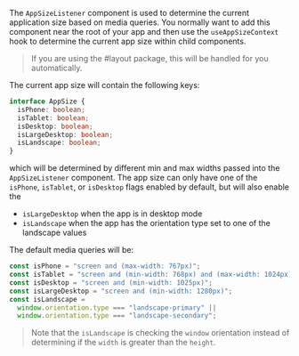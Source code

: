 The `AppSizeListener` component is used to determine the current application
size based on media queries. You normally want to add this component near the
root of your app and then use the `useAppSizeContext` hook to determine the
current app size within child components.

> If you are using the #layout package, this will be handled for you
> automatically.

The current app size will contain the following keys:

```ts
interface AppSize {
  isPhone: boolean;
  isTablet: boolean;
  isDesktop: boolean;
  isLargeDesktop: boolean;
  isLandscape: boolean;
}
```

which will be determined by different min and max widths passed into the
`AppSizeListener` component. The app size can only have one of the `isPhone`,
`isTablet`, or `isDesktop` flags enabled by default, but will also enable the

- `isLargeDesktop` when the app is in desktop mode
- `isLandscape` when the app has the orientation type set to one of the
  landscape values

The default media queries will be:

```ts
const isPhone = "screen and (max-width: 767px)";
const isTablet = "screen and (min-width: 768px) and (max-width: 1024px)";
const isDesktop = "screen and (min-width: 1025px)";
const isLargeDesktop = "screen and (min-width: 1280px)";
const isLandscape =
  window.orientation.type === "landscape-primary" ||
  window.orientation.type === "landscape-secondary";
```

> Note that the `isLandscape` is checking the `window` orientation instead of
> determining if the `width` is greater than the `height`.
